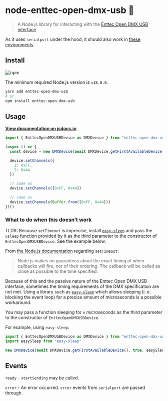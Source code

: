 # node-enttec-open-dmx-usb 🔌
> A Node.js library for interacting with the
> [Enttec Open DMX USB interface](https://www.enttec.co.uk/en/product/controls/dmx-usb-interfaces/open-dmx-usb/)

As it uses `serialport` under the hood, it should also work in
[these environments](https://serialport.io/docs/guide-platform-support#supported-platforms-and-architectures).

## Install
![npm](https://img.shields.io/npm/v/enttec-open-dmx-usb?style=flat-square)

The minimum required Node.js version is `v18.0.0`.

```sh
yarn add enttec-open-dmx-usb
# or
npm install enttec-open-dmx-usb
```

## Usage
[**View documentation on jsdocs.io**](https://www.jsdocs.io/package/enttec-open-dmx-usb#EnttecOpenDMXUSBDevice)

```js
import { EnttecOpenDMXUSBDevice as DMXDevice } from "enttec-open-dmx-usb"

(async () => {
  const device = new DMXDevice(await DMXDevice.getFirstAvailableDevice())

  device.setChannels({
    1: 0xFF,
    2: 0x44
  })

  // same as
  device.setChannels([0xFF, 0x44])

  // same as
  device.setChannels(Buffer.from([0xFF, 0x44]))
})()
```

### What to do when this doesn’t work

TLDR: Because `setTimeout` is imprecise, install [`easy-sleep`](https://github.com/qufei1993/easy-sleep) and
pass the `usleep` function provided by it as the third parameter to the constructor of `EnttecOpenDMXUSBDevice`.
See the example below.

From [the Node.js documentation](https://nodejs.org/api/timers.html#settimeoutcallback-delay-args) regarding `setTimeout`:
> Node.js makes no guarantees about the exact timing of when callbacks will fire, nor of their ordering.
> The callback will be called as close as possible to the time specified.

Because of this and the passive nature of the Enttec Open DMX USB interface, sometimes the timing requirements of the DMX specification are not met.
Using a library such as [`easy-sleep`](https://github.com/qufei1993/easy-sleep) which allows sleeping (i. e. blocking the event loop) for a precise
amount of microseconds is a possible workaround.

You may pass a function sleeping for `n` *micro*seconds as the third parameter to the constructor of `EnttecOpenDMXUSBDevice`.

For example, using `easy-sleep`:
```js
import { EnttecOpenDMXUSBDevice as DMXDevice } from "enttec-open-dmx-usb"
import easySleep from "easy-sleep"

new DMXDevice(await DMXDevice.getFirstAvailableDevice(), true, easySleep.Thread.usleep)
```

## Events
`ready` - `startSending` may be called.

`error` - An error occurred. `error` events from `serialport` are passed through.
